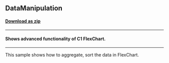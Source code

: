 ## DataManipulation
#### [Download as zip](https://grapecity.github.io/DownGit/#/home?url=https://github.com/GrapeCity/ComponentOne-WPF-Samples/tree/master/NET_4.6.2/C1.WPF.FlexChart/CS/DataManipulation)
____
#### Shows advanced functionality of C1 FlexChart.
____
This sample shows how to aggregate, sort the data in FlexChart.
